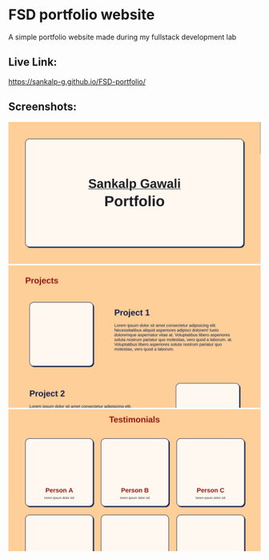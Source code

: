 # FSD portfolio website
A simple portfolio website made during my fullstack development lab

## Live Link:
https://sankalp-g.github.io/FSD-portfolio/

## Screenshots:
![Hero section](./screenshots/hero.png)
![Projects section](./screenshots/projects.png)
![Testimonials section](./screenshots/testimonials.png)

